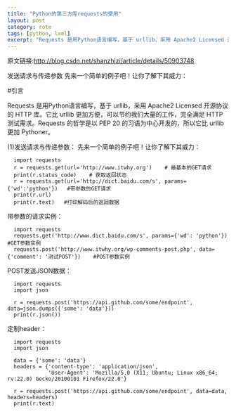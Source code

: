 ```yaml
---
title: "Python的第三方库requests的使用"
layout: post
category: rote
tags: [python, lxml]
excerpt: "Requests 是用Python语言编写，基于 urllib，采用 Apache2 Licensed 开源协议的 HTTP 库。它比 urllib 更加方便，可以节约我们大量的工作，完全满足 HTTP 测试需求。Requests 的哲学是以 PEP 20 的习语为中心开发的，所以它比 urllib 更加 Pythoner."
---
```

原文链接:http://blog.csdn.net/shanzhizi/article/details/50903748

发送请求与传递参数
先来一个简单的例子吧！让你了解下其威力：

#引言

Requests 是用Python语言编写，基于 urllib，采用 Apache2 Licensed 开源协议的 HTTP 库。它比 urllib 更加方便，可以节约我们大量的工作，完全满足 HTTP 测试需求。Requests 的哲学是以 PEP 20 的习语为中心开发的，所以它比 urllib 更加 Pythoner。

(1)发送请求与传递参数：
先来一个简单的例子吧！让你了解下其威力：

      import requests
      r = requests.get(url='http://www.itwhy.org')    # 最基本的GET请求
      print(r.status_code)    # 获取返回状态
      r = requests.get(url='http://dict.baidu.com/s', params={'wd':'python'})   #带参数的GET请求
      print(r.url)
      print(r.text)   #打印解码后的返回数据
      
带参数的请求实例：

      import requests
      requests.get('http://www.dict.baidu.com/s', params={'wd': 'python'})    #GET参数实例
      requests.post('http://www.itwhy.org/wp-comments-post.php', data={'comment': '测试POST'})    #POST参数实例

POST发送JSON数据：

      import requests
      import json
 
      r = requests.post('https://api.github.com/some/endpoint', data=json.dumps({'some': 'data'}))
      print(r.json())

定制header：

      import requests
      import json

      data = {'some': 'data'}
      headers = {'content-type': 'application/json',
                 'User-Agent': 'Mozilla/5.0 (X11; Ubuntu; Linux x86_64; rv:22.0) Gecko/20100101 Firefox/22.0'}

      r = requests.post('https://api.github.com/some/endpoint', data=data, headers=headers)
      print(r.text)
